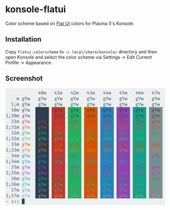 # konsole-flatui

Color scheme based on [Flat UI](http://flatuicolors.com/) colors for Plasma 5's
Konsole.

## Installation

Copy `flatui.colorscheme` to `~/.local/share/konsole/` directory and then open
Konsole and select the color scheme via Settings -> Edit Current Profile ->
Appearance.

## Screenshot

![screenshot](screenshot.png)
